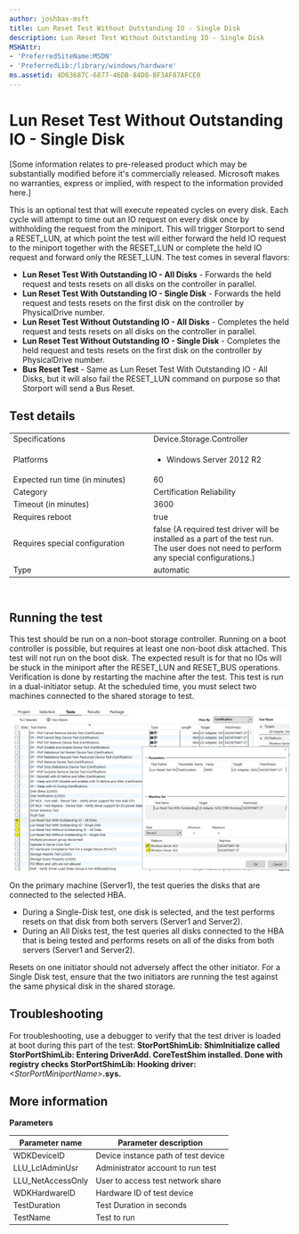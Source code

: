 ```yaml
---
author: joshbax-msft
title: Lun Reset Test Without Outstanding IO - Single Disk
description: Lun Reset Test Without Outstanding IO - Single Disk
MSHAttr:
- 'PreferredSiteName:MSDN'
- 'PreferredLib:/library/windows/hardware'
ms.assetid: 4D63687C-6877-46DB-84D8-BF3AF87AFCE0
---
```


# Lun Reset Test Without Outstanding IO - Single Disk


\[Some information relates to pre-released product which may be substantially modified before it's commercially released. Microsoft makes no warranties, express or implied, with respect to the information provided here.\]

This is an optional test that will execute repeated cycles on every disk. Each cycle will attempt to time out an IO request on every disk once by withholding the request from the miniport. This will trigger Storport to send a RESET\_LUN, at which point the test will either forward the held IO request to the miniport together with the RESET\_LUN or complete the held IO request and forward only the RESET\_LUN. The test comes in several flavors:

-   **Lun Reset Test With Outstanding IO - All Disks** - Forwards the held request and tests resets on all disks on the controller in parallel.
-   **Lun Reset Test With Outstanding IO - Single Disk** - Forwards the held request and tests resets on the first disk on the controller by PhysicalDrive number.
-   **Lun Reset Test Without Outstanding IO - All Disks** - Completes the held request and tests resets on all disks on the controller in parallel.
-   **Lun Reset Test Without Outstanding IO - Single Disk** - Completes the held request and tests resets on the first disk on the controller by PhysicalDrive number.
-   **Bus Reset Test** - Same as Lun Reset Test With Outstanding IO - All Disks, but it will also fail the RESET\_LUN command on purpose so that Storport will send a Bus Reset.

## Test details


<table>
<colgroup>
<col width="50%" />
<col width="50%" />
</colgroup>
<tbody>
<tr class="odd">
<td>Specifications</td>
<td>Device.Storage.Controller</td>
</tr>
<tr class="even">
<td>Platforms</td>
<td><ul>
<li>Windows Server 2012 R2</li>
</ul></td>
</tr>
<tr class="odd">
<td>Expected run time (in minutes)</td>
<td>60</td>
</tr>
<tr class="even">
<td>Category</td>
<td>Certification Reliability</td>
</tr>
<tr class="odd">
<td>Timeout (in minutes)</td>
<td>3600</td>
</tr>
<tr class="even">
<td>Requires reboot</td>
<td>true</td>
</tr>
<tr class="odd">
<td>Requires special configuration</td>
<td>false (A required test driver will be installed as a part of the test run. The user does not need to perform any special configurations.)</td>
</tr>
<tr class="even">
<td>Type</td>
<td>automatic</td>
</tr>
</tbody>
</table>

 

## Running the test


This test should be run on a non-boot storage controller. Running on a boot controller is possible, but requires at least one non-boot disk attached. This test will not run on the boot disk. The expected result is for that no IOs will be stuck in the miniport after the RESET\_LUN and RESET\_BUS operations. Verification is done by restarting the machine after the test. This test is run in a dual-initiator setup. At the scheduled time, you must select two machines connected to the shared storage to test.

![](images/bus-reset-test-1.png)

On the primary machine (Server1), the test queries the disks that are connected to the selected HBA.

-   During a Single-Disk test, one disk is selected, and the test performs resets on that disk from both servers (Server1 and Server2).
-   During an All Disks test, the test queries all disks connected to the HBA that is being tested and performs resets on all of the disks from both servers (Server1 and Server2).

Resets on one initiator should not adversely affect the other initiator. For a Single Disk test, ensure that the two initiators are running the test against the same physical disk in the shared storage.

## Troubleshooting


For troubleshooting, use a debugger to verify that the test driver is loaded at boot during this part of the test: **StorPortShimLib: ShimInitialize called StorPortShimLib: Entering DriverAdd. CoreTestShim installed. Done with registry checks StorPortShimLib: Hooking driver:** *&lt;StorPortMiniportName&gt;***.sys.**

## More information


**Parameters**

| Parameter name     | Parameter description               |
|--------------------|-------------------------------------|
| WDKDeviceID        | Device instance path of test device |
| LLU\_LclAdminUsr   | Administrator account to run test   |
| LLU\_NetAccessOnly | User to access test network share   |
| WDKHardwareID      | Hardware ID of test device          |
| TestDuration       | Test Duration in seconds            |
| TestName           | Test to run                         |

 

 

 






